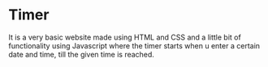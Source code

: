 # Timer
It is a very basic website made using HTML and CSS and a little bit of functionality using Javascript where the timer starts when u enter a certain date and time, till the given time is reached.
